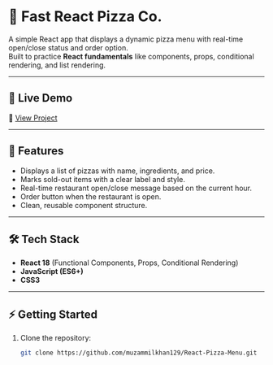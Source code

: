 # 🍕 Fast React Pizza Co.

A simple React app that displays a dynamic pizza menu with real-time open/close status and order option.  
Built to practice **React fundamentals** like components, props, conditional rendering, and list rendering.

---

## 🚀 Live Demo
🔗 [View Project](https://muzammilkhan129.github.io/React-Pizza-Menu/)

---

## 📸 Features
- Displays a list of pizzas with name, ingredients, and price.
- Marks sold-out items with a clear label and style.
- Real-time restaurant open/close message based on the current hour.
- Order button when the restaurant is open.
- Clean, reusable component structure.

---

## 🛠️ Tech Stack
- **React 18** (Functional Components, Props, Conditional Rendering)
- **JavaScript (ES6+)**
- **CSS3**

---


## ⚡ Getting Started

1. Clone the repository:
   ```bash
   git clone https://github.com/muzammilkhan129/React-Pizza-Menu.git
